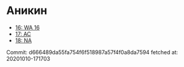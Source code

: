 # Аникин
- [16: WA 16](16.md)
- [17: AC](17.md)
- [18: NA](18.md)

Commit: d666489da55fa754f6f518987a57f4f0a8da7594
 fetched at: 20201010-171703
